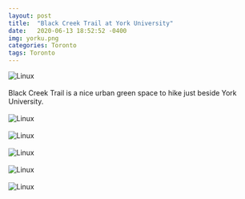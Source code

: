 ```yaml
---
layout: post
title:  "Black Creek Trail at York University"
date:   2020-06-13 18:52:52 -0400
img: yorku.png
categories: Toronto
tags: Toronto
---
```


![Linux]({{site.baseurl}}/images/yorku.png)
<br>
<br>
Black Creek Trail is a nice urban green space to hike just beside York University. 
<br>
<br>
![Linux]({{site.baseurl}}/images/yorku1.jpg)
<br>
<br>
![Linux]({{site.baseurl}}/images/yorku2.jpg)
<br>
<br>
![Linux]({{site.baseurl}}/images/yorku3.jpg)
<br>
<br>
![Linux]({{site.baseurl}}/images/yorku4.jpg)
<br>
<br>
![Linux]({{site.baseurl}}/images/yorku5.jpg)
